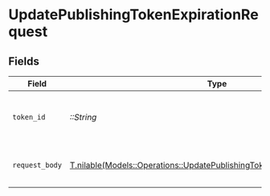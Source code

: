 # UpdatePublishingTokenExpirationRequest


## Fields

| Field                                                                                                                                              | Type                                                                                                                                               | Required                                                                                                                                           | Description                                                                                                                                        |
| -------------------------------------------------------------------------------------------------------------------------------------------------- | -------------------------------------------------------------------------------------------------------------------------------------------------- | -------------------------------------------------------------------------------------------------------------------------------------------------- | -------------------------------------------------------------------------------------------------------------------------------------------------- |
| `token_id`                                                                                                                                         | *::String*                                                                                                                                         | :heavy_check_mark:                                                                                                                                 | Unique identifier of the publishing token.                                                                                                         |
| `request_body`                                                                                                                                     | [T.nilable(Models::Operations::UpdatePublishingTokenExpirationRequestBody)](../../models/operations/updatepublishingtokenexpirationrequestbody.md) | :heavy_minus_sign:                                                                                                                                 | The publishing token to update                                                                                                                     |